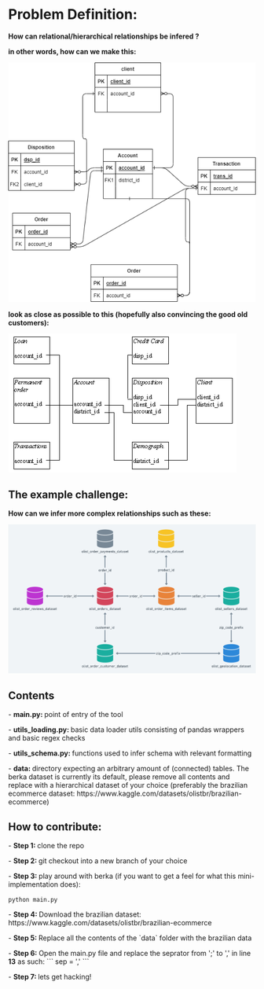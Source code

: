# Problem Definition:

<b> How can relational/hierarchical relationships be infered ? </b> 

<b> in other words, how can we make this: </b>

![Alt text](noob_berka.png "noob_berka.png")


<b> look as close as possible to this (hopefully also convincing the good old customers):  </b>


![Alt text](og_berka.png "noob_berka.png")


## The example challenge:

<b> How can we infer more complex relationships such as these: </b>

![Alt text](finalboss_brazil.png "finalboss_brazil.png")


## Contents

<p> - <b> main.py: </b> point of entry of the tool
<p> - <b> utils_loading.py: </b> basic data loader utils consisting of pandas wrappers and basic regex checks
<p> - <b> utils_schema.py: </b> functions used to infer schema with relevant formatting
<p> - <b> data: </b> directory expecting an arbitrary amount of (connected) tables. The berka dataset is currently its default, please remove all contents and replace with a hierarchical dataset of your choice (preferably the brazilian ecommerce dataset: https://www.kaggle.com/datasets/olistbr/brazilian-ecommerce)


## How to contribute:


<p> - <b> Step 1: </b> clone the repo
<p> - <b> Step 2: </b> git checkout into a new branch of your choice
<p> - <b> Step 3: </b> play around with berka (if you want to get a feel for what this mini-implementation does):

```
python main.py
```
<p> - <b> Step 4: </b> Download the brazilian dataset: https://www.kaggle.com/datasets/olistbr/brazilian-ecommerce
<p> - <b> Step 5: </b> Replace all the contents of the `data` folder with the brazilian data
<p> - <b> Step 6: </b> Open the main.py file and replace the seprator from ';' to ',' in line <b>13</b> as such:
```
sep = ','
```
<p> - <b> Step 7: </b> lets get hacking!




